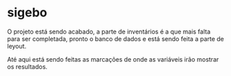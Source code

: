 # sigebo
O projeto está sendo acabado, a parte de inventários é a que mais falta para ser completada, pronto o banco de dados e está sendo feita a parte de leyout.

Até aqui está sendo feitas as marcações de onde as variáveis irão mostrar os resultados.
